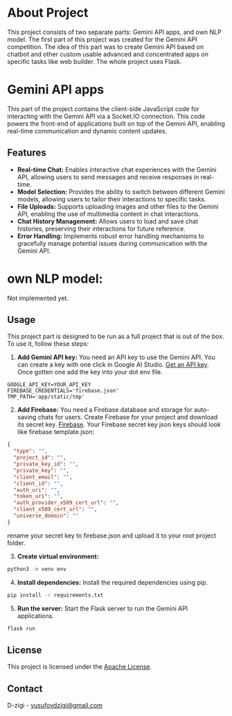 # About Project
This project consists of two separate parts: Gemini API apps, and own NLP model.
The first part of this project was created for the Gemini API competition. The idea of this part was to create Gemini API based on chatbot and other custom usable advanced and concentrated apps on specific tasks like web builder. The whole project uses Flask.

# Gemini API apps

This part of the project contains the client-side JavaScript code for interacting with the Gemini API via a Socket.IO connection. This code powers the front-end of applications built on top of the Gemini API, enabling real-time communication and dynamic content updates.

## Features

* **Real-time Chat:** Enables interactive chat experiences with the Gemini API, allowing users to send messages and receive responses in real-time.
* **Model Selection:** Provides the ability to switch between different Gemini models, allowing users to tailor their interactions to specific tasks.
* **File Uploads:** Supports uploading images and other files to the Gemini API, enabling the use of multimedia content in chat interactions.
* **Chat History Management:** Allows users to load and save chat histories, preserving their interactions for future reference.
* **Error Handling:** Implements robust error handling mechanisms to gracefully manage potential issues during communication with the Gemini API.

# own NLP model:

Not implemented yet.


## Usage

This project part is designed to be run as a full project that is out of the box. To use it, follow these steps:

1. **Add Gemini API key:** You need an API key to use the Gemini API. You can create a key with one click in Google AI Studio. [Get an API key](https://makersuite.google.com/app/apikey).
Once gotten one add the key into your dot env file.
```dotenv
GOOGLE_API_KEY=YOUR_API_KEY
FIREBASE_CREDENTIALS='firebase.json'
TMP_PATH='app/static/tmp'
```
2. **Add Firebase:** You need a Firebase database and storage for auto-saving chats for users. Create Firebase for your project and download its secret key. [Firebase](https://firebase.google.com/).
Your Firebase secret key json keys should look like firebase template.json:
```json
{
  "type": "",
  "project_id": "",
  "private_key_id": "",
  "private_key": "",
  "client_email": "",
  "client_id": "",
  "auth_uri": "",
  "token_uri": "",
  "auth_provider_x509_cert_url": "",
  "client_x509_cert_url": "",
  "universe_domain": ""
}
```
rename your secret key to firebase.json and upload it to your root project folder.

3. **Create virtual environment:** 
```bash
python3 -m venv env
```
4. **Install dependencies:** Install the required dependencies using pip.
```bash
pip install -r requirements.txt
```
5. **Run the server:** Start the Flask server to run the Gemini API applications.
```bash
flask run
```

## License
This project is licensed under the [Apache License](LICENSE).

## Contact

D-zigi - [yusufovdzigi@gmail.com](mailto:yusufovdzigi@gmail.com)